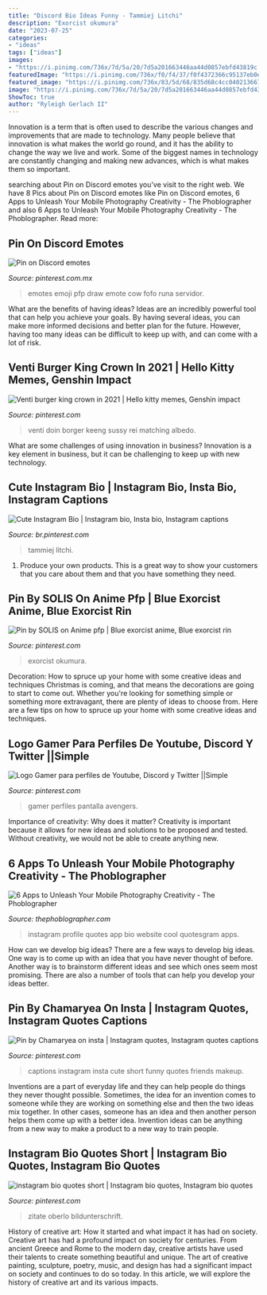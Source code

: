 ```yaml
---
title: "Discord Bio Ideas Funny - Tammiej Litchi"
description: "Exorcist okumura"
date: "2023-07-25"
categories:
- "ideas"
tags: ["ideas"]
images:
- "https://i.pinimg.com/736x/7d/5a/20/7d5a201663446aa44d0857ebfd43819c.jpg"
featuredImage: "https://i.pinimg.com/736x/f0/f4/37/f0f4372366c95137eb0eb132621669e0.jpg"
featured_image: "https://i.pinimg.com/736x/83/5d/68/835d68c4cc040213667627563c2d97dd.jpg"
image: "https://i.pinimg.com/736x/7d/5a/20/7d5a201663446aa44d0857ebfd43819c.jpg"
ShowToc: true
author: "Ryleigh Gerlach II"
---
```



Innovation is a term that is often used to describe the various changes and improvements that are made to technology. Many people believe that innovation is what makes the world go round, and it has the ability to change the way we live and work. Some of the biggest names in technology are constantly changing and making new advances, which is what makes them so important.

	

		
searching about Pin on Discord emotes you've visit to the right web. We have 8 Pics about Pin on Discord emotes like Pin on Discord emotes, 6 Apps to Unleash Your Mobile Photography Creativity - The Phoblographer and also 6 Apps to Unleash Your Mobile Photography Creativity - The Phoblographer. Read more:
		
    
## Pin On Discord Emotes

<img loading=lazy src="https://i.pinimg.com/736x/ed/fd/bc/edfdbccc4fc1308d7f86afd09bcbcfae.jpg" onerror="this.onerror=null;this.src='https://tse2.mm.bing.net/th?id=OIP.ZQKJjL9xyaubXkpMYRX75wHaHa&amp;pid=15.1';" alt="Pin on Discord emotes">

_Source: pinterest.com.mx_

>emotes emoji pfp draw emote cow fofo runa servidor. 

	

What are the benefits of having ideas?
Ideas are an incredibly powerful tool that can help you achieve your goals. By having several ideas, you can make more informed decisions and better plan for the future. However, having too many ideas can be difficult to keep up with, and can come with a lot of risk.

    
## Venti Burger King Crown In 2021 | Hello Kitty Memes, Genshin Impact

<img loading=lazy src="https://i.pinimg.com/736x/2a/a1/db/2aa1dbeff48a0d77c540ab2c176ee2e9.jpg" onerror="this.onerror=null;this.src='https://tse3.mm.bing.net/th?id=OIP.8PdiOGRdu06Y2h0_uzvB2gHaHa&amp;pid=15.1';" alt="Venti burger king crown in 2021 | Hello kitty memes, Genshin impact">

_Source: pinterest.com_

>venti doin borger keeng sussy rei matching albedo. 

	

What are some challenges of using innovation in business?
Innovation is a key element in business, but it can be challenging to keep up with new technology.

    
## Cute Instagram Bio | Instagram Bio, Insta Bio, Instagram Captions

<img loading=lazy src="https://i.pinimg.com/736x/00/65/c0/0065c019a9d9c2baa390588823cdaaba--instagram-bio.jpg" onerror="this.onerror=null;this.src='https://tse2.mm.bing.net/th?id=OIP.DsEgViZZIwKQaPF9sRrFegHaNK&amp;pid=15.1';" alt="Cute Instagram Bio | Instagram bio, Insta bio, Instagram captions">

_Source: br.pinterest.com_

>tammiej litchi. 

	

1. Produce your own products. This is a great way to show your customers that you care about them and that you have something they need.

    
## Pin By SOLIS On Anime Pfp | Blue Exorcist Anime, Blue Exorcist Rin

<img loading=lazy src="https://i.pinimg.com/736x/3b/5a/0b/3b5a0b2f186ef84319246a24cd10ebbc.jpg" onerror="this.onerror=null;this.src='https://tse3.mm.bing.net/th?id=OIP.RhyVtq9A5o5ASlHWVl1NuwHaHa&amp;pid=15.1';" alt="Pin by SOLIS on Anime pfp | Blue exorcist anime, Blue exorcist rin">

_Source: pinterest.com_

>exorcist okumura. 

	

Decoration: How to spruce up your home with some creative ideas and techniques
Christmas is coming, and that means the decorations are going to start to come out. Whether you're looking for something simple or something more extravagant, there are plenty of ideas to choose from. Here are a few tips on how to spruce up your home with some creative ideas and techniques.

    
## Logo Gamer Para Perfiles De Youtube, Discord Y Twitter ||Simple

<img loading=lazy src="https://i.pinimg.com/736x/7d/5a/20/7d5a201663446aa44d0857ebfd43819c.jpg" onerror="this.onerror=null;this.src='https://tse2.mm.bing.net/th?id=OIP.8IcJ6t0UETZVSGAHuoXRigHaKS&amp;pid=15.1';" alt="Logo Gamer para perfiles de Youtube, Discord y Twitter ||Simple">

_Source: pinterest.com_

>gamer perfiles pantalla avengers. 

	

Importance of creativity: Why does it matter?
Creativity is important because it allows for new ideas and solutions to be proposed and tested. Without creativity, we would not be able to create anything new.

    
## 6 Apps To Unleash Your Mobile Photography Creativity - The Phoblographer

<img loading=lazy src="http://www.thephoblographer.com/wp-content/uploads/2013/06/Instagram.jpg" onerror="this.onerror=null;this.src='https://tse2.mm.bing.net/th?id=OIP.T93dOSHd5HIXFkDBUEPk6gAAAA&amp;pid=15.1';" alt="6 Apps to Unleash Your Mobile Photography Creativity - The Phoblographer">

_Source: thephoblographer.com_

>instagram profile quotes app bio website cool quotesgram apps. 

	

How can we develop big ideas?
There are a few ways to develop big ideas. One way is to come up with an idea that you have never thought of before. Another way is to brainstorm different ideas and see which ones seem most promising. There are also a number of tools that can help you develop your ideas better.

    
## Pin By Chamaryea On Insta | Instagram Quotes, Instagram Quotes Captions

<img loading=lazy src="https://i.pinimg.com/736x/f0/f4/37/f0f4372366c95137eb0eb132621669e0.jpg" onerror="this.onerror=null;this.src='https://tse4.mm.bing.net/th?id=OIP.mSXaCd0VWyycDNRWA2qdOgHaNK&amp;pid=15.1';" alt="Pin by Chamaryea on insta | Instagram quotes, Instagram quotes captions">

_Source: pinterest.com_

>captions instagram insta cute short funny quotes friends makeup. 

	

Inventions are a part of everyday life and they can help people do things they never thought possible. Sometimes, the idea for an invention comes to someone while they are working on something else and then the two ideas mix together. In other cases, someone has an idea and then another person helps them come up with a better idea. Invention ideas can be anything from a new way to make a product to a new way to train people.

    
## Instagram Bio Quotes Short | Instagram Bio Quotes, Instagram Bio Quotes

<img loading=lazy src="https://i.pinimg.com/736x/83/5d/68/835d68c4cc040213667627563c2d97dd.jpg" onerror="this.onerror=null;this.src='https://tse4.mm.bing.net/th?id=OIP.0_mrHL-BjxbY0a_fNdP1swHaNL&amp;pid=15.1';" alt="instagram bio quotes short | Instagram bio quotes, Instagram bio quotes">

_Source: pinterest.com_

>zitate oberlo bildunterschrift. 

	

History of creative art: How it started and what impact it has had on society.
Creative art has had a profound impact on society for centuries. From ancient Greece and Rome to the modern day, creative artists have used their talents to create something beautiful and unique. The art of creative painting, sculpture, poetry, music, and design has had a significant impact on society and continues to do so today. In this article, we will explore the history of creative art and its various impacts.

